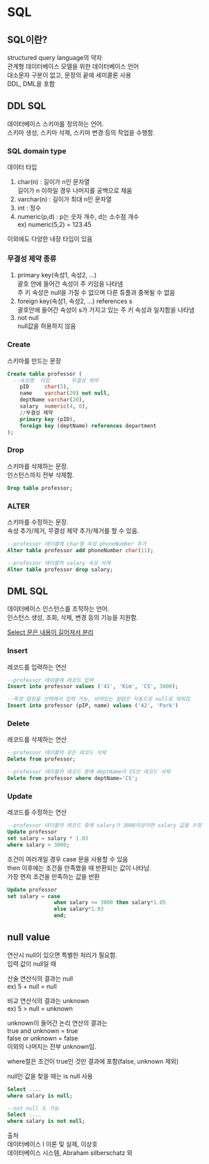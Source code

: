 # SQL
## SQL이란?
structured query language의 약자  
관계형 데이터베이스 모델을 위한 데이터베이스 언어  
대소문자 구분이 없고, 문장의 끝에 세미콜론 사용  
DDL, DML을 포함  

## DDL SQL
데이터베이스 스키마를 정의하는 언어.  
스키마 생성, 스키마 삭제, 스키마 변경 등의 작업을 수행함.  

### SQL domain type
데이터 타입  
1. char(n) : 길이가 n인 문자열  
   길이가 n 이하일 경우 나머지를 공백으로 채움  
2. varchar(n) : 길이가 최대 n인 문자열
3. int : 정수
4. numeric(p,d) : p는 숫자 개수, d는 소수점 개수  
   ex) numeric(5,2) = 123.45   

이외에도 다양한 내장 타입이 있음  

### 무결성 제약 종류
1. primary key(속성1, 속성2, ...)  
   괄호 안에 들어간 속성이 주 키임을 나타냄  
   주 키 속성은 null을 가질 수 없으며 다른 튜플과 중복될 수 없음  
2. foreign key(속성1, 속성2, ...) references s  
   괄호안에 들어간 속성이 s가 가지고 있는 주 키 속성과 일치함을 나타냄  
3. not null  
   null값을 허용하지 않음  


### Create
스키마를 만드는 문장
```sql
Create table professor (
  --속성명  타입       무결성 제약
    pID     char(5),
    name    varchar(20) not null,
    deptName varchar(20),
    salary  numeric(4, 0),
    //무결성 제약
    primary key (pID),
    foreign key (deptName) references department
);
```

### Drop
스키마를 삭제하는 문장.  
인스턴스까지 전부 삭제함.  
```sql
Drop table professor;
```

### ALTER
스키마를 수정하는 문장.  
속성 추가/제거, 무결성 제약 추가/제거를 할 수 있음.  
```sql
--professor 테이블에 char형 속성 phoneNumber 추가  
Alter table professor add phoneNumber char(11);

--professor 테이블의 salary 속성 삭제
Alter table professor drop salary;
```

## DML SQL
데이터베이스 인스턴스를 조작하는 언어.  
인스턴스 생성, 조회, 삭제, 변경 등의 기능을 지원함.  

[Select 문은 내용이 길어져서 분리](/DataBase/SQL/Select문.md)

### Insert
레코드를 입력하는 연산
```sql
--professor 테이블에 레코드 입력
Insert into professor values ('41', 'Kim', 'CS', 3000);

--특정 컬럼을 선택에서 입력 가능, 비어있는 컬럼은 자동으로 null로 채워짐
Insert into professor (pIP, name) values ('42', 'Park')
```

### Delete
레코드를 삭제하는 연산
```sql
--professor 테이블의 모든 레코드 삭제
Delete from professor;

--professor 테이블의 레코드 중에 deptName이 CS인 레코드 삭제
Delete from professor where deptName='CS';
```

### Update
레코드를 수정하는 연산
```sql
--professor 테이블의 레코드 중에 salary가 3000이상이면 salary 값을 수정
Update professor 
set salary = salary * 1.03 
where salary > 3000;
```

조건이 여러개일 경우 case 문을 사용할 수 있음  
then 이후에는 조건을 만족했을 때 반환되는 값이 나타남.  
가장 먼저 조건을 만족하는 값을 반환
```sql
Update professor 
set salary = case
               when salary <= 3000 then salary*1.05
               else salary*1.03
               end;
```

## null value
연산시 null이 있으면 특별한 처리가 필요함.  
입력 값이 null일 때  
  
산술 연산식의 결과는 null  
ex) 5 + null = null  
  
비교 연산식의 결과는 unknown  
ex) 5 > null = unknown  
  
unknown이 들어간 논리 연산의 결과는  
true and unknown = true  
false or unknown = false  
이외의 나머지는 전부 unknown임.  

where절은 조건이 true인 것만 결과에 포함(false, unknown 제외)  

null인 값을 찾을 때는 is null 사용

```sql
Select ....
where salary is null;

--not null 도 가능
Select ....
where salary is not null; 
```

출처  
데이터베이스 I 이론 및 실제, 이상호  
데이터베이스 시스템, Abraham silberschatz 외